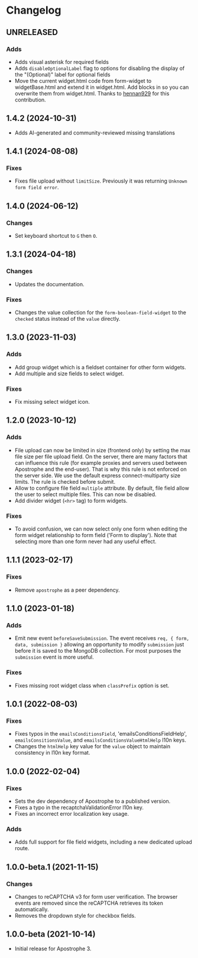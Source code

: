 # Changelog

## UNRELEASED

### Adds
* Adds visual asterisk for required fields
* Adds `disableOptionalLabel` flag to options for disabling the display of the "(Optional)" label for optional fields
* Move the current widget.html code from form-widget to widgetBase.html and extend it in widget.html. Add blocks in so you can overwrite them from widget.html. Thanks to [hennan929](https://github.com/hennan929) for this contribution.

## 1.4.2 (2024-10-31)

* Adds AI-generated and community-reviewed missing translations

## 1.4.1 (2024-08-08)

### Fixes

* Fixes file upload without `limitSize`. Previously it was returning `Unknown form field error`.

## 1.4.0 (2024-06-12)

### Changes

* Set keyboard shortcut to `G` then `O`.

## 1.3.1 (2024-04-18)

### Changes

 * Updates the documentation.

### Fixes
* Changes the value collection for the `form-boolean-field-widget` to the `checked` status instead of the `value` directly.

## 1.3.0 (2023-11-03)

### Adds

* Add group widget which is a fieldset container for other form widgets.
* Add multiple and size fields to select widget.

### Fixes

* Fix missing select widget icon.

## 1.2.0 (2023-10-12)

### Adds

* File upload can now be limited in size (frontend only) by setting the max file size per file upload field.
On the server, there are many factors that can influence this rule (for example proxies and servers used 
between Apostrophe and the end-user). That is why this rule is not enforced on the server side.
We use the default express connect-multiparty size limits. The rule is checked before submit.
* Allow to configure file field `multiple` attribute. By default, file field allow the user to select multiple files.
This can now be disabled.
* Add divider widget (`<hr>` tag) to form widgets.

### Fixes

* To avoid confusion, we can now select only one form when editing the form widget relationship to form field ('Form to display'). Note that selecting more than one form never had any useful effect.

## 1.1.1 (2023-02-17)

### Fixes

* Remove `apostrophe` as a peer dependency.

## 1.1.0 (2023-01-18)

### Adds

* Emit new event `beforeSaveSubmission`. The event receives `req, { form, data, submission }` allowing an opportunity to modify `submission` just before it is saved to the MongoDB collection. For most purposes the `submission` event is more useful.

### Fixes

* Fixes missing root widget class when `classPrefix` option is set.

## 1.0.1 (2022-08-03)

### Fixes

* Fixes typos in the `emailsConditionsField`, 'emailsConditionsFieldHelp', `emailsConsitionsValue`, and `emailsConditionsValueHtmlHelp` l10n keys.
* Changes the `htmlHelp` key value for the `value` object to maintain consistency in l10n key format.

## 1.0.0 (2022-02-04)

### Fixes

* Sets the dev dependency of Apostrophe to a published version.
* Fixes a typo in the recaptchaValidationError l10n key.
* Fixes an incorrect error localization key usage.

### Adds

* Adds full support for file field widgets, including a new dedicated upload route.

## 1.0.0-beta.1 (2021-11-15)

### Changes

* Changes to reCAPTCHA v3 for form user verification. The browser events are removed since the reCAPTCHA retrieves its token automatically.
* Removes the dropdown style for checkbox fields.

## 1.0.0-beta (2021-10-14)

* Initial release for Apostrophe 3.
